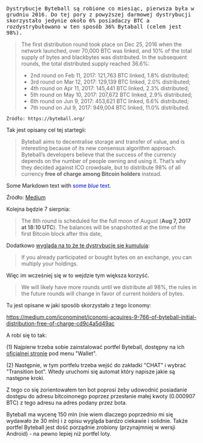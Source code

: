 <span style="font-family:monospace">Dystrybucje Byteball są robione co miesiąc, pierwsza była w grudniu 2016. Do tej pory z powyższej darmowej dystrybucji skorzystało jedynie około 6% posiadaczy BTC a rozdystrybułowano w ten sposób 36% Bytaball (celem jest 98%).</span>

> The first distribution round took place on Dec 25, 2016 when the network launched, over 70,000 BTC was linked, and 10% of the total supply of bytes and blackbytes was distributed. In the subsequent rounds, the total distributed supply reached 36.6%:
>
> - 2nd round on Feb 11, 2017: 121,763 BTC linked, 1.8% distributed;
> - 3rd round on Mar 12, 2017: 129,139 BTC linked, 2.0% distributed;
> - 4th round on Apr 11, 2017: 145,441 BTC linked, 2.3% distributed;
> - 5th round on May 10, 2017: 207,672 BTC linked, 2.9% distributed;
> - 6th round on Jun 9, 2017: 453,621 BTC linked, 6.6% distributed;
> - 7th round on Jul 9, 2017: 949,004 BTC linked, 11.0% distributed.

`Źródło: https://byteball.org/`

Tak jest opisany cel tej startegii:

> Byteball aims to decentralise storage and transfer of value, and is interesting because of its new consensus algorithm approach. Byteball’s developers believe that the success of the currency depends on the number of people owning and using it. That’s why they decided against ICO crowdsale, but to distribute 98% of all currency **free of charge among Bitcoin holders** instead. 



Some Markdown text with <span style="color:blue">some *blue* text</span>.



Źródło: [Medium](https://medium.com/iconominet/iconomi-acquires-9-766-of-byteball-initial-distribution-free-of-charge-cd9c4a5d49ac)



Kolejna będzie 7 sierpnia:

> The 8th round is scheduled for the full moon of August (**Aug 7, 2017 at 18:10 UTC**). The balances will be snapshotted at the time of the first Bitcoin block after this date,



Dodatkowo [wygląda na to że te dystrybucje się kumulują](http://dailybyteball.blogspot.com/2017/05/participation-in-byteball-distribution.html):

> If you already participated or bought bytes on an exchange, you can multiply your holdings. 

Więc im wcześniej się w to wejdzie tym większa korzyść.

> We will likely have more rounds until we distribute all 98%, the rules in the future rounds will change in favor of current holders of bytes.

Tu jest opisane w jaki sposób skorzystało z tego Iconomy:

https://medium.com/iconominet/iconomi-acquires-9-766-of-byteball-initial-distribution-free-of-charge-cd9c4a5d49ac

A robi się to tak:

(1) Najpierw trzeba sobie zainstalować portfel Byteball, dostępny na ich [oficjalnej stronie](https://byteball.org/) pod menu "Wallet".

(2) Następnie, w tym portfelu trzeba wejść do zakładki "CHAT" i wybrać "Transition bot". Wtedy uruchomi się automat który napisze jakie są następne kroki. 

Z tego co się zorientowałem ten bot poprosi żeby udowodnić posiadanie dostępu do adresu bitcoinonego poprzez przesłanie małej kwoty (0.000907 BTC) z tego adresu na adres podany przez bota.

Byteball ma wycenę 150 mln (nie wiem dlaczego poprzednio mi się wydawało że 30 mln) i z opisu wygląda bardzo ciekawie i solidnie. Także portfel Byteball jest dość porządnie zrobiony (przynajmniej w wersji Android) - na pewno lepiej niż portfel Ioty.